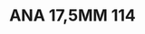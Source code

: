 ---
title: ANA 17,5MM 114
date: 
draft: false

# descripcion
description : Anillo de plata 925 y nácar

materials: Plata 925

color: 

dimensions: 17.5mm diámetro

code: 05-29-1381

type: "Anillos"

categories: []

price: $16.240,00

price_eftvo: $13.800,00

# Images
# first image will be shown in the product page
images:
  # - image: "images/path_to_image"
  # La ubicacion de las imagenes es imagenes/Anillos/Anillos.Nácar/05-29-1381-ana-17,5mm-114

---